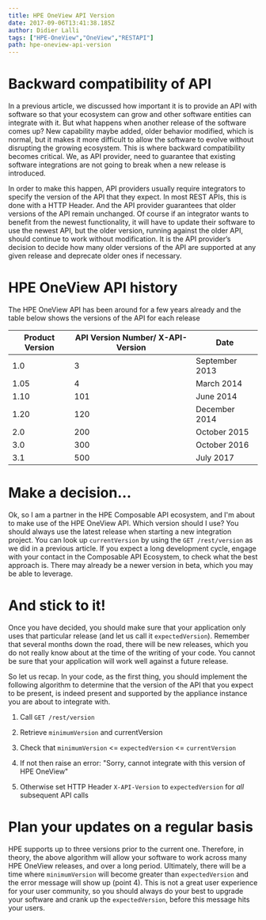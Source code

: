 ```yaml
---
title: HPE OneView API Version
date: 2017-09-06T13:41:38.185Z
author: Didier Lalli 
tags: ["HPE-OneView","OneView","RESTAPI"]
path: hpe-oneview-api-version
---
```

# Backward compatibility of API

In a previous article, we discussed how important it is to provide an
API with software so that your ecosystem can grow and other software
entities can integrate with it. But what happens when another release of
the software comes up? New capability maybe added, older behavior
modified, which is normal, but it makes it more difficult to allow the
software to evolve without disrupting the growing ecosystem. This is
where backward compatibility becomes critical. We, as API provider, need
to guarantee that existing software integrations are not going to break
when a new release is introduced.

In order to make this happen, API providers usually require integrators
to specify the version of the API that they expect. In most REST APIs,
this is done with a HTTP Header. And the API provider guarantees that
older versions of the API remain unchanged. Of course if an integrator
wants to benefit from the newest functionality, it will have to update
their software to use the newest API, but the older version, running
against the older API, should continue to work without modification. It
is the API provider’s decision to decide how many older versions of the
API are supported at any given release and deprecate older ones if
necessary.

# HPE OneView API history

The HPE OneView API has been around for a few years already and the
table below shows the versions of the API for each release

| Product Version | API Version Number/ X-API-Version | Date           |
|-----------------|-----------------------------------|----------------|
| 1.0             | 3                                 | September 2013 |
| 1.05            | 4                                 | March 2014     |
| 1.10            | 101                               | June 2014      |
| 1.20            | 120                               | December 2014  |
| 2.0             | 200                               | October 2015   |
| 3.0             | 300                               | October 2016   |
| 3.1             | 500                               | July 2017      |

# Make a decision…

Ok, so I am a partner in the HPE Composable API ecosystem, and I'm about
to make use of the HPE OneView API. Which version should I use? You
should always use the latest release when starting a new integration
project. You can look up `currentVersion` by using the `GET /rest/version`
as we did in a previous article. If you expect a long development cycle,
engage with your contact in the Composable API Ecosystem, to check what
the best approach is. There may already be a newer version in beta,
which you may be able to leverage.

# And stick to it!

Once you have decided, you should make sure that your application only
uses that particular release (and let us call it `expectedVersion`).
Remember that several months down the road, there will be new releases,
which you do not really know about at the time of the writing of your
code. You cannot be sure that your application will work well against a
future release.

So let us recap. In your code, as the first thing, you should implement
the following algorithm to determine that the version of the API that
you expect to be present, is indeed present and supported by the
appliance instance you are about to integrate with.

1.  Call `GET /rest/version`

2.  Retrieve `minimumVersion` and currentVersion

3.  Check that `minimumVersion` &lt;= `expectedVersion` &lt;= `currentVersion`

4.  If not then raise an error: "Sorry, cannot integrate with this
    version of HPE OneView"

5.  Otherwise set HTTP Header `X-API-Version` to `expectedVersion` for *all*
    subsequent API calls

# Plan your updates on a regular basis

HPE supports up to three versions prior to the current one. Therefore,
in theory, the above algorithm will allow your software to work across
many HPE OneView releases, and over a long period. Ultimately, there
will be a time where `minimumVersion` will become greater than
`expectedVersion` and the error message will show up (point 4). This is
not a great user experience for your user community, so you should
always do your best to upgrade your software and crank up the
`expectedVersion`, before this message hits your users.
